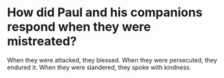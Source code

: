 # How did Paul and his companions respond when they were mistreated?

When they were attacked, they blessed. When they were persecuted, they endured it. When they were slandered, they spoke with kindness.
